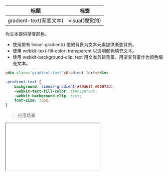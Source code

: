 | 标题                             | 标签           |
| -------------------------------- | -------------- |
| gradient-text(渐变文本) | visual(视觉的) |

为文本提供渐变颜色。

* 使用带有 linear-gradient() 值的背景为文本元素提供渐变背景。
* 使用 webkit-text-fill-color: transparent 以透明颜色填充文本。
* 使用 webkit-background-clip: text 用文本剪辑背景，用渐变背景作为颜色填充文本。

```html
<div class="gradient-text">Gradient text</div>
```

```css
.gradient-text {
    background: linear-gradient(#70d6ff,#00072d);
    -webkit-text-fill-color: transparent;
    -webkit-background-clip: text;
    font-size: 32px;
}
```

> 应用场景

<iframe src="codes/css/html/gradient-text.html"></iframe>




